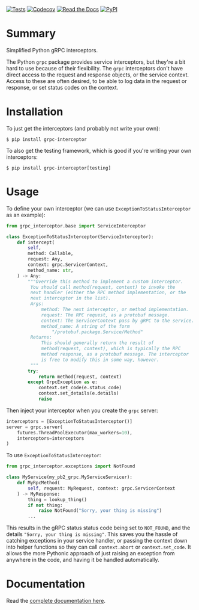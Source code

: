 [![Tests](https://github.com/d5h-foss/grpc-interceptor/workflows/Tests/badge.svg)](https://github.com/d5h-foss/grpc-interceptor/actions?workflow=Tests)
[![Codecov](https://codecov.io/gh/d5h-foss/grpc-interceptor/branch/master/graph/badge.svg)](https://codecov.io/gh/d5h-foss/grpc-interceptor)
[![Read the Docs](https://readthedocs.org/projects/grpc-interceptor/badge/)](https://grpc-interceptor.readthedocs.io/)
[![PyPI](https://img.shields.io/pypi/v/grpc-interceptor.svg)](https://pypi.org/project/grpc-interceptor/)

# Summary

Simplified Python gRPC interceptors.

The Python `grpc` package provides service interceptors, but they're a bit hard to
use because of their flexibility. The `grpc` interceptors don't have direct access
to the request and response objects, or the service context. Access to these are often
desired, to be able to log data in the request or response, or set status codes on the
context.

# Installation

To just get the interceptors (and probably not write your own):

```console
$ pip install grpc-interceptor
```

To also get the testing framework, which is good if you're writing your own interceptors:

```console
$ pip install grpc-interceptor[testing]
```

# Usage

To define your own interceptor (we can use `ExceptionToStatusInterceptor` as an example):

```python
from grpc_interceptor.base import ServiceInterceptor

class ExceptionToStatusInterceptor(ServiceInterceptor):
    def intercept(
        self,
        method: Callable,
        request: Any,
        context: grpc.ServicerContext,
        method_name: str,
    ) -> Any:
        """Override this method to implement a custom interceptor.
         You should call method(request, context) to invoke the
         next handler (either the RPC method implementation, or the
         next interceptor in the list).
         Args:
             method: The next interceptor, or method implementation.
             request: The RPC request, as a protobuf message.
             context: The ServicerContext pass by gRPC to the service.
             method_name: A string of the form
                 "/protobuf.package.Service/Method"
         Returns:
             This should generally return the result of
             method(request, context), which is typically the RPC
             method response, as a protobuf message. The interceptor
             is free to modify this in some way, however.
         """
        try:
            return method(request, context)
        except GrpcException as e:
            context.set_code(e.status_code)
            context.set_details(e.details)
            raise
```

Then inject your interceptor when you create the `grpc` server:

```python
interceptors = [ExceptionToStatusInterceptor()]
server = grpc.server(
    futures.ThreadPoolExecutor(max_workers=10),
    interceptors=interceptors
)
```

To use `ExceptionToStatusInterceptor`:

```python
from grpc_interceptor.exceptions import NotFound

class MyService(my_pb2_grpc.MyServiceServicer):
    def MyRpcMethod(
        self, request: MyRequest, context: grpc.ServicerContext
    ) -> MyResponse:
        thing = lookup_thing()
        if not thing:
            raise NotFound("Sorry, your thing is missing")
        ...
```

This results in the gRPC status status code being set to `NOT_FOUND`,
and the details `"Sorry, your thing is missing"`. This saves you the hassle of
catching exceptions in your service handler, or passing the context down into
helper functions so they can call `context.abort` or `context.set_code`. It allows
the more Pythonic approach of just raising an exception from anywhere in the code,
and having it be handled automatically.

# Documentation

Read the [complete documentation here](https://grpc-interceptor.readthedocs.io/).
